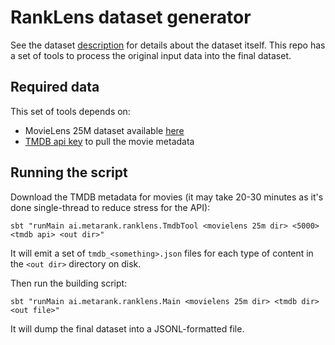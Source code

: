 # RankLens dataset generator

See the dataset [description](../README.md) for details about the dataset itself. This repo has a set of tools to
process the original input data into the final dataset.

## Required data

This set of tools depends on:
* MovieLens 25M dataset available [here](https://grouplens.org/datasets/movielens/25m/)
* [TMDB api key](https://developers.themoviedb.org/3/getting-started/introduction) to pull the movie metadata

## Running the script

Download the TMDB metadata for movies (it may take 20-30 minutes as it's done single-thread to reduce stress for the API):
```shell
sbt "runMain ai.metarank.ranklens.TmdbTool <movielens 25m dir> <5000> <tmdb api> <out dir>"
```

It will emit a set of `tmdb_<something>.json` files for each type of content in the `<out dir>` directory on disk.

Then run the building script:
```shell
sbt "runMain ai.metarank.ranklens.Main <movielens 25m dir> <tmdb dir> <out file>"
```

It will dump the final dataset into a JSONL-formatted file.